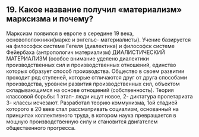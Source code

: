 ﻿## 19. Какое название получил «материализм» марксизма и почему? 

Марксизм появился в европе в середине 19 века, основоположники(маркс и 
энгельс- материалисты). Учение базируется на философск системе Гегеля 
(диалектика) и философск системе Фейербаха (антропологич материализм) 
ДИАЛИСТИЧЕСКИЙ МАТЕРИАЛИЗМ (особое внимание уделено диалектики 
производственных сил и производственных отношений, единство которых 
образует способ производства. Общество в своем развитии проходит ряд 
ступеней, которые отличаются друг от друга способами производства, уровнем 
развития производственных сил, объектом складывающимся на основе 
отношений (собственность). Теория классовой борьбы: 1 этап- люди ищут новое, 2- 
диктатура пролетариата 3- классы исчезают. Разработал теорию коммунизма, 1ой 
стадией которого в 20 веке стал рассматривать социализм, основанный на 
принципах коллективного труда, в котором наука превращается в мощную 
производственную силу и становится двигателем общественного прогресса.
